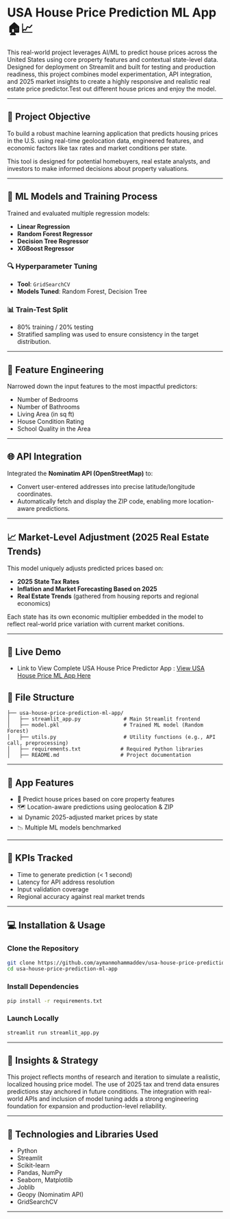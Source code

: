 # USA House Price Prediction ML App 🏠📈


This real-world project leverages AI/ML to predict house prices across the United States using core property features and contextual state-level data. Designed for deployment on Streamlit and built for testing and production readiness, this project combines model experimentation, API integration, and 2025 market insights to create a highly responsive and realistic real estate price predictor.Test out different house prices and enjoy the model.

---

## 🎯 Project Objective
To build a robust machine learning application that predicts housing prices in the U.S. using real-time geolocation data, engineered features, and economic factors like tax rates and market conditions per state.

This tool is designed for potential homebuyers, real estate analysts, and investors to make informed decisions about property valuations.

---

## 🧠 ML Models and Training Process
 Trained and evaluated multiple regression models:

- **Linear Regression**
- **Random Forest Regressor**
- **Decision Tree Regressor**
- **XGBoost Regressor**

### 🔍 Hyperparameter Tuning
- **Tool**: `GridSearchCV`
- **Models Tuned**: Random Forest, Decision Tree


### 📊 Train-Test Split
- 80% training / 20% testing
- Stratified sampling was used to ensure consistency in the target distribution.

---
## 📍 Feature Engineering
Narrowed down the input features to the most impactful predictors:
- Number of Bedrooms
- Number of Bathrooms
- Living Area (in sq ft)
- House Condition Rating
- School Quality in the Area

---

## 🌐 API Integration
 Integrated the **Nominatim API (OpenStreetMap)** to:
- Convert user-entered addresses into precise latitude/longitude coordinates.
- Automatically fetch and display the ZIP code, enabling more location-aware predictions.

---

## 📈 Market-Level Adjustment (2025 Real Estate Trends)
This model uniquely adjusts predicted prices based on:
- **2025 State Tax Rates**
- **Inflation and Market Forecasting Based on 2025**
- **Real Estate Trends** (gathered from housing reports and regional economics)

Each state has its own economic multiplier embedded in the model to reflect real-world price variation with current market conitions.

---
## 📂 Live Demo

- Link to View Complete USA House Price Predictor App : <a href="https://usa-housepricepredictions.streamlit.app/" target="_blank">View USA House Price ML App Here</a>


## 📂 File Structure
```
├── usa-house-price-prediction-ml-app/
│   ├── streamlit_app.py              # Main Streamlit frontend
│   ├── model.pkl                     # Trained ML model (Random Forest)
│   ├── utils.py                      # Utility functions (e.g., API call, preprocessing)
│   ├── requirements.txt             # Required Python libraries
│   ├── README.md                    # Project documentation
```

---

## 🚀 App Features
- 🧮 Predict house prices based on core property features
- 🗺️ Location-aware predictions using geolocation & ZIP
- 📊 Dynamic 2025-adjusted market prices by state
- 📉 Multiple ML models benchmarked

---

## 🧪 KPIs Tracked
- Time to generate prediction (< 1 second)
-  Latency for API address resolution
- Input validation coverage
- Regional accuracy against real market trends

---

## 💻 Installation & Usage
### Clone the Repository
```bash
git clone https://github.com/aymanmohammaddev/usa-house-price-prediction-ml-app.git
cd usa-house-price-prediction-ml-app
```

### Install Dependencies
```bash
pip install -r requirements.txt
```

### Launch Locally
```bash
streamlit run streamlit_app.py
```


---

## 🧠 Insights & Strategy
This project reflects months of research and iteration to simulate a realistic, localized housing price model. The use of 2025 tax and trend data ensures predictions stay anchored in future conditions. The integration with real-world APIs and inclusion of model tuning adds a strong engineering foundation for expansion and production-level reliability.

---

## 🤖 Technologies and Libraries Used
- Python
- Streamlit
- Scikit-learn
- Pandas, NumPy
- Seaborn, Matplotlib
- Joblib
- Geopy (Nominatim API)
- GridSearchCV

---

 


